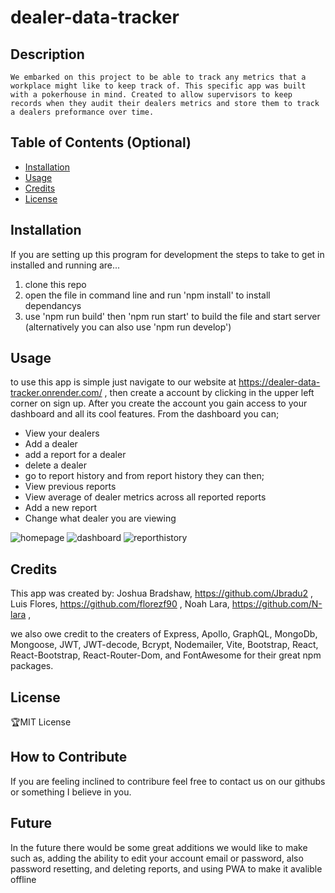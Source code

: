 # dealer-data-tracker

## Description
    We embarked on this project to be able to track any metrics that a workplace might like to keep track of. This specific app was built with a pokerhouse in mind. Created to allow supervisors to keep records when they audit their dealers metrics and store them to track a dealers preformance over time. 

## Table of Contents (Optional)

- [Installation](#installation)
- [Usage](#usage)
- [Credits](#credits)
- [License](#license)

## Installation

If you are setting up this program for development the steps to take to get in installed and running are... 
1. clone this repo
2. open the file in command line and run 'npm install' to install dependancys
3. use 'npm run build' then 'npm run start' to build the file and start server (alternatively you can also use 'npm run develop')

## Usage

to use this app is simple just navigate to our website at https://dealer-data-tracker.onrender.com/ , then create a account by clicking in the upper left corner on sign up. After you create the account you gain access to your dashboard and all its cool features. From the dashboard you can;
- View your dealers
- Add a dealer
- add a report for a dealer
- delete a dealer
- go to report history
and from report history they can then;
- View previous reports
- View average of dealer metrics across all reported reports
- Add a new report
- Change what dealer you are viewing

![homepage](assets/images/screenshot.png)
![dashboard](assets/images/screenshot.png)
![reporthistory](assets/images/screenshot.png)

## Credits

This app was created by:
Joshua Bradshaw, https://github.com/Jbradu2 ,
Luis Flores, https://github.com/florezf90 ,
Noah Lara, https://github.com/N-lara ,

we also owe credit to the creaters of Express, Apollo, GraphQL, MongoDb, Mongoose, JWT, JWT-decode, Bcrypt, Nodemailer, Vite, Bootstrap, React, React-Bootstrap, React-Router-Dom, and FontAwesome for their great npm packages.

## License

🏆MIT License

## How to Contribute

If you are feeling inclined to contribure feel free to contact us on our githubs or something I believe in you.

## Future

In the future there would be some great additions we would like to make such as, adding the ability to edit your account email or password, also password resetting, and deleting reports, and using PWA to make it avalible offline
